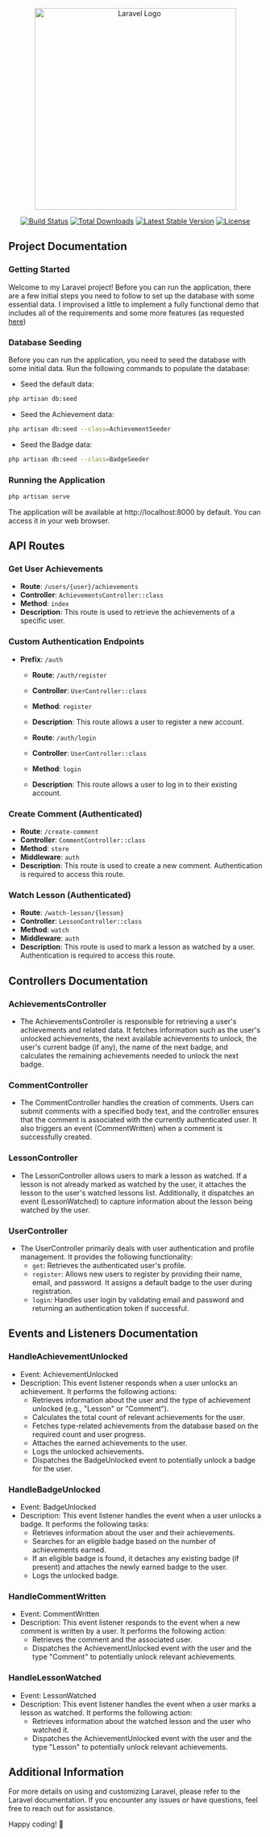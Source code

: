 <p align="center"><a href="https://laravel.com" target="_blank"><img src="https://raw.githubusercontent.com/laravel/art/master/logo-lockup/5%20SVG/2%20CMYK/1%20Full%20Color/laravel-logolockup-cmyk-red.svg" width="400" alt="Laravel Logo"></a></p>

<p align="center">
<a href="https://github.com/laravel/framework/actions"><img src="https://github.com/laravel/framework/workflows/tests/badge.svg" alt="Build Status"></a>
<a href="https://packagist.org/packages/laravel/framework"><img src="https://img.shields.io/packagist/dt/laravel/framework" alt="Total Downloads"></a>
<a href="https://packagist.org/packages/laravel/framework"><img src="https://img.shields.io/packagist/v/laravel/framework" alt="Latest Stable Version"></a>
<a href="https://packagist.org/packages/laravel/framework"><img src="https://img.shields.io/packagist/l/laravel/framework" alt="License"></a>
</p>


## Project Documentation
### Getting Started
Welcome to my Laravel project! Before you can run the application, there are a few initial steps you need to follow to set up the database with some essential data. I improvised a little to implement a fully functional demo that includes all of the requirements and some more features (as requested <a href="https://ipsmedia.notion.site/ipsmedia/Back-end-Developer-Test-26cb7ae808204668a6ca3c408eaa6d4f">here</a>)

### Database Seeding
Before you can run the application, you need to seed the database with some initial data. Run the following commands to populate the database:
- Seed the default data:
```bash
php artisan db:seed
```
- Seed the Achievement data:
```bash
php artisan db:seed --class=AchievementSeeder
```
- Seed the Badge data:

```bash
php artisan db:seed --class=BadgeSeeder
```

### Running the Application
```bash
php artisan serve
```
The application will be available at http://localhost:8000 by default. You can access it in your web browser.


## API Routes
### Get User Achievements

- **Route**: `/users/{user}/achievements`
- **Controller**: `AchievementsController::class`
- **Method**: `index`
- **Description**: This route is used to retrieve the achievements of a specific user.

### Custom Authentication Endpoints

- **Prefix**: `/auth`
  
  - **Route**: `/auth/register`
  - **Controller**: `UserController::class`
  - **Method**: `register`
  - **Description**: This route allows a user to register a new account.

  - **Route**: `/auth/login`
  - **Controller**: `UserController::class`
  - **Method**: `login`
  - **Description**: This route allows a user to log in to their existing account.

### Create Comment (Authenticated)

- **Route**: `/create-comment`
- **Controller**: `CommentController::class`
- **Method**: `store`
- **Middleware**: `auth`
- **Description**: This route is used to create a new comment. Authentication is required to access this route.

### Watch Lesson (Authenticated)

- **Route**: `/watch-lesson/{lesson}`
- **Controller**: `LessonController::class`
- **Method**: `watch`
- **Middleware**: `auth`
- **Description**: This route is used to mark a lesson as watched by a user. Authentication is required to access this route.

## Controllers Documentation
### AchievementsController
- The AchievementsController is responsible for retrieving a user's achievements and related data. It fetches information such as the user's unlocked achievements, the next available achievements to unlock, the user's current badge (if any), the name of the next badge, and calculates the remaining achievements needed to unlock the next badge.

### CommentController
- The CommentController handles the creation of comments. Users can submit comments with a specified body text, and the controller ensures that the comment is associated with the currently authenticated user. It also triggers an event (CommentWritten) when a comment is successfully created.

### LessonController
- The LessonController allows users to mark a lesson as watched. If a lesson is not already marked as watched by the user, it attaches the lesson to the user's watched lessons list. Additionally, it dispatches an event (LessonWatched) to capture information about the lesson being watched by the user.

### UserController
- The UserController primarily deals with user authentication and profile management. It provides the following functionality:
    - ``get``: Retrieves the authenticated user's profile.
    - ``register``: Allows new users to register by providing their name, email, and password. It assigns a default badge to the user during registration.
    - ``login``: Handles user login by validating email and password and returning an authentication token if successful.

## Events and Listeners Documentation
### HandleAchievementUnlocked
- Event: AchievementUnlocked
- Description: This event listener responds when a user unlocks an achievement. It performs the following actions:
    - Retrieves information about the user and the type of achievement unlocked (e.g., "Lesson" or "Comment").
    - Calculates the total count of relevant achievements for the user.
    - Fetches type-related achievements from the database based on the required count and user progress.
    - Attaches the earned achievements to the user.
    - Logs the unlocked achievements.
    - Dispatches the BadgeUnlocked event to potentially unlock a badge for the user.
### HandleBadgeUnlocked
- Event: BadgeUnlocked
- Description: This event listener handles the event when a user unlocks a badge. It performs the following tasks:
    - Retrieves information about the user and their achievements.
    - Searches for an eligible badge based on the number of achievements earned.
    - If an eligible badge is found, it detaches any existing badge (if present) and attaches the newly earned badge to the user.
    - Logs the unlocked badge.
### HandleCommentWritten
- Event: CommentWritten
- Description: This event listener responds to the event when a new comment is written by a user. It performs the following action:
    - Retrieves the comment and the associated user.
    - Dispatches the AchievementUnlocked event with the user and the type "Comment" to potentially unlock relevant achievements.
### HandleLessonWatched
- Event: LessonWatched
- Description: This event listener handles the event when a user marks a lesson as watched. It performs the following action:
    - Retrieves information about the watched lesson and the user who watched it.
    - Dispatches the AchievementUnlocked event with the user and the type "Lesson" to potentially unlock relevant achievements.

## Additional Information
For more details on using and customizing Laravel, please refer to the Laravel documentation. If you encounter any issues or have questions, feel free to reach out for assistance.

Happy coding! 🚀
